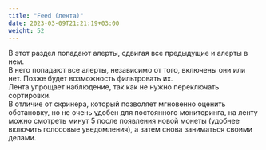 ```yaml
---
title: "Feed (лента)"
date: 2023-03-09T21:21:19+03:00
weight: 52
---
```


В этот раздел попадают алерты, сдвигая все предыдущие и алерты в нем.  
В него попадают все алерты, независимо от того, включены они или нет. Позже будет возможность фильтровать их.  
Лента упрощает наблюдение, так как не нужно переключать сортировки.  
В отличие от скринера, который позволяет мгновенно оценить обстановку, но не очень удобен для постоянного мониторинга, на ленту можно смотреть минут 5 после появления новой монеты (удобнее включить голосовые уведомления), а затем снова заниматься своими делами.
